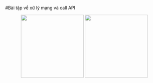 #Bài tập về xử lý mạng và call API

<p align="center">
  <img src="https://github.com/user-attachments/assets/29721a52-ba80-4c04-a3ac-9cdc49d02f93" width="200"/>
  <img src="https://github.com/user-attachments/assets/363f2b9e-815e-4334-b3c0-79ebca80bbee" width="200"/>
</p>
